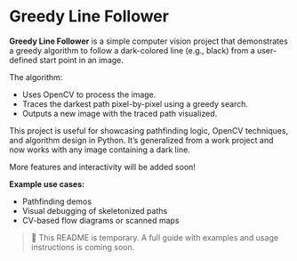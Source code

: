 # Greedy Line Follower

**Greedy Line Follower** is a simple computer vision project that demonstrates a greedy algorithm to follow a dark-colored line (e.g., black) from a user-defined start point in an image.

The algorithm:
- Uses OpenCV to process the image.
- Traces the darkest path pixel-by-pixel using a greedy search.
- Outputs a new image with the traced path visualized.

This project is useful for showcasing pathfinding logic, OpenCV techniques, and algorithm design in Python. It’s generalized from a work project and now works with any image containing a dark line.

More features and interactivity will be added soon!


**Example use cases:**
- Pathfinding demos
- Visual debugging of skeletonized paths
- CV-based flow diagrams or scanned maps

> 🚧 This README is temporary. A full guide with examples and usage instructions is coming soon.